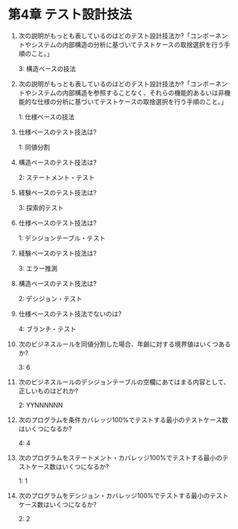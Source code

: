 # 第4章 テスト設計技法

1. 次の説明がもっとも表しているのはどのテスト設計技法か?「コンポーネントやシステムの内部構造の分析に基づいてテストケースの取捨選択を行う手順のこと。」

    3: 構造ベースの技法

2. 次の説明がもっとも表しているのはどのテスト設計技法か?「コンポーネントやシステムの内部構造を参照することなく、それらの機能的あるいは非機能的な仕様の分析に基づいてテストケースの取捨選択を行う手順のこと。」

    1: 仕様ベースの技法

3. 仕様ベースのテスト技法は?

    1: 同値分割

4. 構造ベースのテスト技法は?

    2: ステートメント・テスト

5. 経験ベースのテスト技法は?

    3: 探索的テスト

6. 仕様ベースのテスト技法は?

    1: デシジョンテーブル・テスト

7. 経験ベースのテスト技法は?

    3: エラー推測

8. 構造ベースのテスト技法は?

    2: デシジョン・テスト

9. 仕様ベースのテスト技法でないのは?

    4: ブランチ・テスト

10. 次のビジネスルールを同値分割した場合、年齢に対する境界値はいくつあるか?

    3: 6

11. 次のビジネスルールのデシジョンテーブルの空欄にあてはまる内容として、正しいものはどれか?

    2: YYNNNNNN

12. 次のプログラムを条件カバレッジ100%でテストする最小のテストケース数はいくつになるか?

    4: 4

13. 次のプログラムをステートメント・カバレッジ100%でテストする最小のテストケース数はいくつになるか?

    1: 1

14. 次のプログラムをデシジョン・カバレッジ100%でテストする最小のテストケース数はいくつになるか?

    2: 2
